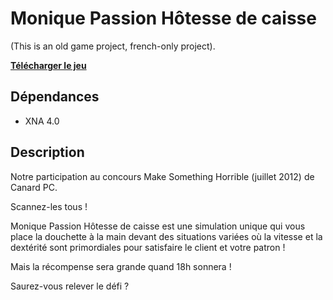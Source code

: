 ﻿Monique Passion Hôtesse de caisse
=============================

(This is an old game project, french-only project).

**[Télécharger le jeu](https://team-monique.itch.io/monique-passion-htesse-de-caisse)**

## Dépendances

- XNA 4.0

## Description

Notre participation au concours Make Something Horrible (juillet 2012) de Canard PC.

Scannez-les tous ! 

Monique Passion Hôtesse de caisse est une simulation unique qui vous place la douchette à la main devant des situations variées où la vitesse et la dextérité sont primordiales pour satisfaire le client et votre patron ! 

Mais la récompense sera grande quand 18h sonnera !

Saurez-vous relever le défi ?
